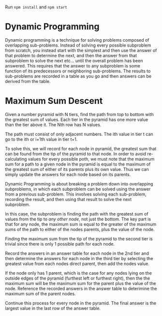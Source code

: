 Run `npm install` and `npm start`

# Dynamic Programming

Dynamic programming is a technique for solving problems composed of overlapping sub-problems. Instead of solving every possible subproblem from scratch, you instead start with the simplest and then use the answer of that problem to determine the next, and then the answer from that subproblem to solve the next etc... until the overall problem has been answered. This requires that the answer to any subproblem is some function of its predecessors or neighboring sub-problems. The results to sub-problems are recorded in a table as you go and then answers can be derived from the table.


# Maximum Sum Descent

Given a number pyramid with N tiers, find the path from top to bottom with the greatest sum of values. Each tier in the pyramid has one more value than the tier above it. The Nth row has N values.

The path must consist of only adjacent numbers. The ith value in tier t can go to the ith or i+1th value in tier t+1.

To solve this, we will record for each node in pyramid, the greatest sum that can be found from the tip of the pyramid to that node. In order to avoid re-calculating values for every possible poth, we must note that the maximum sum for a path to a given node in the pyramid is equal to the maximum of the greatest sum of either of its parents plus its own value. Thus we can simply update the answers for each node based on its parents.

Dynamic Programming is about breaking a problem down into overlapping subproblems, in which each subproblem can be solved using the answer from a previous sub-problem. This involves solving each sub-problem, recording the result, and then using that result to solve the next subproblem.

In this case, the subproblem is finding the path with the greatest sum of values from the tip to _any other node_, not just the bottom. The key part is that for any node, the maximum sum is equal to the greater of the maximum sums of the path to either of the nodes parents, plus the value of the node. 

Finding the maximum sum from the tip of the pyramid to the second tier is trivial since there is only 1 possible path for each node. 

Record the answers in an answer table for each node in the 2nd tier and then determine the answers for each node in the third tier by selecting the greatest value from each nodes direct parent, then add the nodes value.

If the node only has 1 parent, which is the case for any nodes lying on the outside edges of the pyramid (furthest left or furthest right), then the the maximum sum will be the maximum sum for the parent plus the value of the node. Reference the recorded answers in the answer table to deterimine the maximum sum of the parent nodes.

Continue this process for every node in the pyramid. The final answer is the largest value in the last row of the answer table.